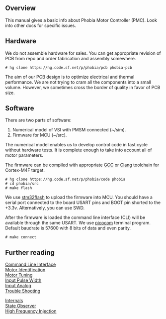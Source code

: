 ## Overview

This manual gives a basic info about Phobia Motor Controller (PMC). Look into
other docs for specific issues.

## Hardware

We do not assemble hardware for sales. You can get appropriate revision of PCB
from repo and order fabrication and assembly somewhere.

	# hg clone https://hg.code.sf.net/p/phobia/pcb phobia-pcb

The aim of our PCB design is to optimize electrical and thermal performance.
We are not trying to cram all the components into a small volume. However, we
sometimes cross the border of quality in favor of PCB size.

## Software

There are two parts of software:

1. Numerical model of VSI with PMSM connected (~/sim).
2. Firmware for MCU (~/src).

The numerical model enables us to develop control code in fast cycle without
hardware tests. It is complete enough to take into account all of motor
parameters.

The firmware can be compiled with appropriate [GCC](https://gcc.gnu.org/)
or [Clang](https://clang.llvm.org/) toolchain for Cortex-M4F target.

	# hg clone https://hg.code.sf.net/p/phobia/code phobia
	# cd phobia/src
	# make flash

We use [stm32flash](https://sourceforge.net/projects/stm32flash/) to upload the
firmware into MCU. You should have a serial port connected to the board USART
pins and BOOT pin shorted to the +3.3v. Alternatively, you can use SWD.

After the firmware is loaded the command line interface (CLI) will be available
through the same USART. We use [picocom](https://github.com/npat-efault/picocom)
terminal program. Default baudrate is 57600 with 8 bits of data and even
parity.

	# make connect

## Further reading

[Command Line Interface](CLI.md)  
[Motor Identification](MotorIdentification.md)  
[Motor Tuning](MotorTuning.md)  
[Input Pulse Width](InputPulseWidth.md)  
[Input Analog](InputAnalog.md)  
[Trouble Shooting](TroubleShooting.md)  

[Internals](Internals.md)  
[State Observer](StateObserver.md)  
[High Frequency Injection](HFI.md)  

